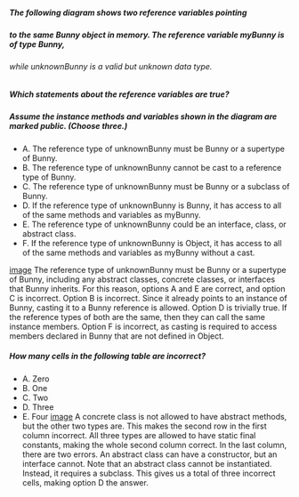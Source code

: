 ##### The following diagram shows two reference variables pointing
##### to the same Bunny object in memory. The reference variable myBunny is of type Bunny,
###### while unknownBunny is a valid but unknown data type.
##### Which statements about the reference variables are true?
##### Assume the instance methods and variables shown in the diagram are marked public. (Choose three.)

* A. The reference type of unknownBunny must be Bunny or a supertype of Bunny.
* B. The reference type of unknownBunny cannot be cast to a reference type of Bunny.
* C. The reference type of unknownBunny must be Bunny or a subclass of Bunny.
* D. If the reference type of unknownBunny is Bunny, it has access to all of the same methods and variables as myBunny.
* E. The reference type of unknownBunny could be an interface, class, or abstract class.
* F. If the reference type of unknownBunny is Object, it has access to all of the same methods and variables as myBunny without a cast.

[image](images/myBunny_unknownBunny.jpg)
The reference type of unknownBunny must be Bunny or a supertype of Bunny,
including any abstract classes, concrete classes, or interfaces that Bunny inherits.
For this reason, options A and E are correct, and option C is incorrect.
Option B is incorrect. Since it already points to an instance of Bunny,
casting it to a Bunny reference is allowed. Option D is trivially true.
If the reference types of both are the same, then they can call the same instance members.
Option F is incorrect, as casting is required to access members declared in Bunny that are not defined in Object.

##### How many cells in the following table are incorrect?
* A. Zero
* B. One
* C. Two
* D. Three
* E. Four
[image](images/number_of_cell_with_errors.jpg)
A concrete class is not allowed to have abstract methods,
but the other two types are. This makes the second row in the first column incorrect.
All three types are allowed to have static final constants,
making the whole second column correct. In the last column,
there are two errors. An abstract class can have a constructor,
but an interface cannot. Note that an abstract class cannot be instantiated.
Instead, it requires a subclass.
This gives us a total of three incorrect cells, making option D the answer.


